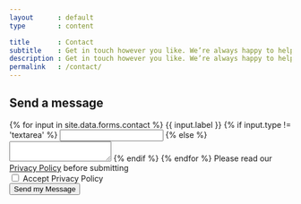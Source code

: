 ```yaml
---
layout      : default
type        : content

title       : Contact
subtitle    : Get in touch however you like. We’re always happy to help.
description : Get in touch however you like. We’re always happy to help. Leave us your contact and send us a message.
permalink   : /contact/
---
```


<form action='http://api.mediasmart.io/site/form' method='post'>
  <h2>Send a message</h2>
  {% for input in site.data.forms.contact %}
    <label>{{ input.label }}</label>
    {% if input.type != 'textarea' %}
      <input name='{{ input.name }}' type='{{ input.type }}' required />
    {% else %}
      <textarea name='{{ input.name }}' required></textarea>
    {% endif %}
  {% endfor %}
  <label>Please read our <a href='https://mediasmart.io/privacy'>Privacy Policy</a> before submitting</label>
  <div>
    <input name='policy' type='checkbox' required />
    <label>Accept Privacy Policy</label>
  </div>
  <button class='primary large'>
    <label>Send my Message</label>
  </button>
</form>
